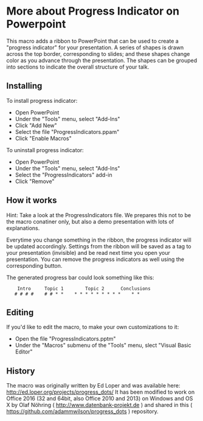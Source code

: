 
More about Progress Indicator on Powerpoint 
==================
This macro adds a ribbon to PowerPoint that can be used to create a
"progress indicator" for your presentation.  A series of shapes is drawn across
the top border, corresponding to slides; and these shapes change color
as you advance through the presentation.  The shapes can be grouped into
sections to indicate the overall structure of your talk.


Installing
----------
To install progress indicator:

- Open PowerPoint
- Under the "Tools" menu, select "Add-Ins"
- Click "Add New"
- Select the file "ProgressIndicators.ppam"
- Click "Enable Macros"

To uninstall progress indicator:

- Open PowerPoint
- Under the "Tools" menu, select "Add-Ins"
- Select the "ProgressIndicators" add-in
- Click "Remove"

How it works
------------
Hint: Take a look at the ProgressIndicators file. We prepares this not to be the macro conatiner only, but also a demo presentation with lots of explanations.

Everytime you change something in the ribbon, the progress indicator will be updated accordingly.
Settings from the ribbon will be saved as a tag to your presentation (invisible) and be read next time you open your presentation.
You can remove the progress indicators as well using the corresponding button.

The generated progress bar could look something like this:

        Intro     Topic 1        Topic 2      Conclusions
       # # # #    # # * *    * * * * * * * * *    * *



Editing
-------
If you'd like to edit the macro, to make your own customizations to
it:

- Open the file "ProgressIndicators.pptm"
- Under the "Macros" submenu of the "Tools" menu, slect "Visual Basic Editor"

History
------
The macro was originally written by Ed Loper and was available here: http://ed.loper.org/projects/progress_dots/
It has been modified to work on Office 2016 (32 and 64bit, also Office 2010 and 2013) on Windows and OS X by Olaf Nöhring ( http://www.datenbank-projekt.de ) and shared in this ( 
https://github.com/adammwilson/progress_dots ) repository.
